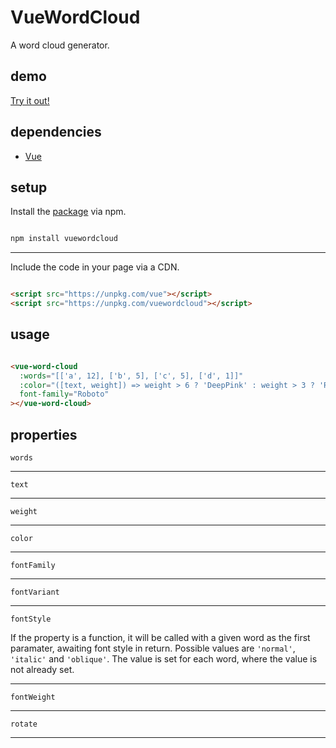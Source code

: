 # VueWordCloud

A word cloud generator.

## demo

[Try it out!](https://seregpie.github.io/VueWordCloud/)

## dependencies

- [Vue](https://github.com/vuejs/vue)

## setup

Install the [package](https://www.npmjs.com/package/vuewordcloud) via npm.

```sh

npm install vuewordcloud

```

---

Include the code in your page via a CDN.

```html

<script src="https://unpkg.com/vue"></script>
<script src="https://unpkg.com/vuewordcloud"></script>

```

## usage

```html

<vue-word-cloud
  :words="[['a', 12], ['b', 5], ['c', 5], ['d', 1]]"
  :color="([text, weight]) => weight > 6 ? 'DeepPink' : weight > 3 ? 'RoyalBlue' : 'Indigo'"
  font-family="Roboto"
></vue-word-cloud>

```

## properties

`words`

---

`text`

---

`weight`

---

`color`

---

`fontFamily`

---

`fontVariant`

---

`fontStyle`

If the property is a function, it will be called with a given word as the first paramater, awaiting font style in return. Possible values are `'normal'`, `'italic'` and `'oblique'`. The value is set for each word, where the value is not already set.

---

`fontWeight`

---

`rotate`

---
